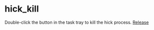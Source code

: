 # hick_kill

Double-click the button in the task tray to kill the hick process.
[Release](https://github.com/chr-9/hick_kill/releases/download/release/hick_kill.exe)
